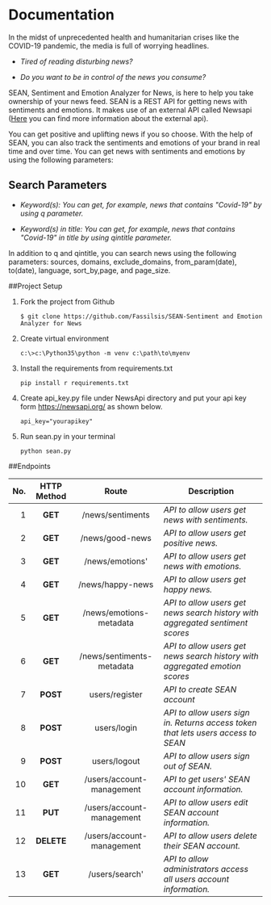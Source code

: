 # Documentation
In the midst of unprecedented health and humanitarian crises like the COVID-19 pandemic, the media is full of worrying headlines.

+ _Tired of reading disturbing news?_

+ _Do you want to be in control of the news you consume?_

SEAN, Sentiment and Emotion Analyzer for News, is here to help you take ownership of your news feed. SEAN is a REST API for getting news with sentiments and emotions. It makes use of an external API called Newsapi ([Here](https://newsapi.org/) you can find more information about the external api).

You can get positive and uplifting news if you so choose. With the help of SEAN, you can also track the sentiments and emotions of your brand in real time and over time. You can get news with sentiments and emotions by using the following parameters:

## Search Parameters

+ _Keyword(s): You can get, for example, news that contains "Covid-19" by using q parameter._

+ _Keyword(s) in title: You can get, for example, news that contains "Covid-19" in title by using qintitle parameter._


In addition to q and qintitle, you can search news using the following parameters: sources, domains, exclude_domains, from_param(date), to(date), language, sort_by,page, and page_size.

##Project Setup

1. Fork the project from Github
    ~~~
    $ git clone https://github.com/Fassilsis/SEAN-Sentiment and Emotion Analyzer for News
    ~~~
2. Create virtual environment
    ~~~
    c:\>c:\Python35\python -m venv c:\path\to\myenv
    ~~~
3. Install the requirements from requirements.txt
    ~~~
    pip install r requirements.txt
    ~~~
4. Create api_key.py file under NewsApi directory and put your api key form https://newsapi.org/ as shown below.
    ~~~
    api_key="yourapikey"
    ~~~   
   
4. Run sean.py in your terminal
    ~~~
    python sean.py
    ~~~

##Endpoints

**No.** | **HTTP Method**   | **Route** | **Description**
---:|:---:|:---:| ---
1 |**GET** | /news/sentiments | _API to allow users get news with sentiments._
2 |**GET** | /news/good-news | _API to allow users get positive news._
3 |**GET** | /news/emotions' | _API to allow users get news with emotions._
4 |**GET** | /news/happy-news | _API to allow users get happy news._
5 |**GET** | /news/emotions-metadata| _API to allow users get news search history with aggregated sentiment scores_
6 |**GET** | /news/sentiments-metadata| _API to allow users get news search history with aggregated emotion scores_
7 |**POST** | users/register | _API to create SEAN account_
8 |**POST** | users/login | _API to allow users sign in. Returns access token that lets users access to SEAN_
9 |**POST** | users/logout | _API to allow users sign out of SEAN._
10 |**GET** | /users/account-management | _API to get users' SEAN account information._
11 |**PUT** | /users/account-management | _API to allow users edit SEAN account information._
12 |**DELETE** | /users/account-management | _API to allow users delete their SEAN account._
13 |**GET** | /users/search'| _API to allow administrators access all users account information._
